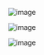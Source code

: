 ![image](https://github.com/user-attachments/assets/dc453cbf-bc00-4e2e-98a9-41c282e8e76d)

![image](https://github.com/user-attachments/assets/73b2b4c3-e355-44f0-9b1a-b7c5a80b841f)

![image](https://github.com/user-attachments/assets/11bfea02-abc8-4831-8ad3-e451e1c950b2)
